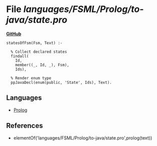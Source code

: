 # File _languages/FSML/Prolog/to-java/state.pro_
**[GitHub](https://github.com/softlang/yas/blob/master/languages/FSML/Prolog/to-java/state.pro)**
```
statesOfFsm(Fsm, Text) :-

  % Collect declared states
  findall(
    Id,
    member((_, Id, _), Fsm),
    Ids),

  % Render enum type
  ppJavaDecl(enum(public, 'State', Ids), Text).
```

## Languages
* [Prolog](../languages/Prolog.md)

## References
* elementOf('languages/FSML/Prolog/to-java/state.pro',prolog(text))
